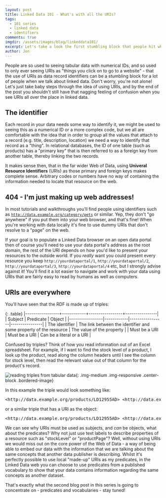 ```yaml
---
layout: post
title: Linked Data 101 - What's with all the URIs?
tags:
  - 101 series
  - linked data
  - identifiers
comments: true
imgdir:	/assets/images/blog/linkeddata101/
excerpt: Let's take a look the first stumbling block that people hit when they first start looking at linked data - what's with all the URIs?!
author: Jen
---
```


People are so used to seeing tabular data with numerical IDs, and so used to only ever seeing URIs as "things you click on to go to a website" - that the use of URIs as data record identifiers can be a stumbling block for a lot of people when we talk about linked data. Don't worry, you're not alone! Let's just take baby steps through the idea of using URIs, and by the end of the post you shouldn't still have that nagging feeling of confusion when you see URIs all over the place in linked data.

The identifier
------

Each record in your data needs some way to identify it, we might be used to seeing this as a numerical ID or a more complex code, but we all are comfortable with the idea that in order to group all the values that attach to a record (e.g. title, description, location) we need a way to identify that record as a "thing". 
In relational databases, the ID of one table (such as products) has a "primary key" that is then referred to as a foreign key from another table, thereby linking the two records. 

It makes sense then, that in the far wider Web of Data, using **Univeral Resource Identifiers** (URIs) as those primary and foreign keys makes complete sense. Arbitrary codes or numbers have no way of containing the information needed to locate that resource on the web.

404 - I'm just making up web addresses!
----

In most tutorials and walkthroughs you'll find people using identifiers such as <code>http://data.example.org/category/pets</code> or similar. Yep, they don't "go anywhere" if you put them into your web browser, and that's fine! When you're working with data locally it's fine to use dummy URIs that don't resolve to a "page" on the web.

If your goal is to populate a Linked Data browser on an open data portal then of course you'll need to use your data portal's address as the root domain, the rest of the URI depends on how you'd like to present your resources to the outside world. If you *really* want you could present every resource you keep <code>http://yourdataportal/1</code>, <code>http://yourdataportal/2</code>, <code>http://yourdataportal/3</code>, <code>http://yourdataportal/4</code> etc, but I strongly advise against it! You'll find it a lot easier to navigate and work with your data using URIs that are fairly easy to read by humans as well as computers.



URIs are everywhere
-----

You'll have seen that the RDF is made up of triples:

{: .table}
|-----------------+------------+-----------------+----------------|
|   Subject       |         Predicate            |    Object      |
|-----------------|------------|-----------------|----------------|
| The identifier 	| The link between the identifier and some property of the resource | The value of the property 	|
| Must be a URI 	| Must be a URI    	| Can be a literal or a URI    	|

Confused by triples? Think of how you read information out of an Excel spreadsheet. For example, if I want to find the stock level of a product, I look up the product, read along the column headers until I see the column for stock level, then read the relevant value out of that column for the product's record.

![reading triples from tabular data]({{page.imgdir}}csv-to-predicates.png){: .img-medium .img-responsive .center-block .bordered-image}

In this example the triple would look something like:

<pre>
&lt;http://data.example.org/products/LD12955AD&gt; &lt;http://data.example.org/stockLevel&gt; "110"^^&lt;http://www.w3.org/2001/XMLSchema#integer&gt;
</pre>

or a similar triple that has a URI as the object:

<pre>
&lt;http://data.example.org/products/LD12955AD&gt; &lt;http://data.example.org/productPage&gt; &lt;http://shop.example.org/productsamazing-thing-you-want-to-buy&gt;
</pre>

We can see why URIs must be used as subjects, and *can* be objects, what about the predicates? Why not just use text labels to describe properties of a resource such as "stockLevel" or "productPage"? Well, without using URIs we would miss out on the core power of the Web of Data - a way of being able to embed our data with the information that we are talking about the same concepts that another data publisher is describing. Whilst it's perfectly possible to use local "made-up" URIs as my predicates, in the Linked Data web you can choose to use predicates from a published vocabulary to show that your data contains information regarding the same concepts as another dataset.

That's exactly what the second blog post in this series is going to concentrate on - predicates and vocabularies - stay tuned!